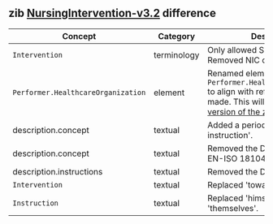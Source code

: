 ## zib [NursingIntervention-v3.2](https://zibs.nl/wiki/NursingIntervention-v3.2(2020EN)) difference

| Concept         | Category          | Description                             | 
|-----------------|-------------------|-----------------------------------------|
| `Intervention` | terminology | Only allowed SNOMED codes. Removed NIC codelist.|
| `Performer.HealthcareOrganization` | element | Renamed element to `Performer.HealthcareProfessional` to align with reference being made. This will be fixed in a [future version of the zib](https://zibs.nl/wiki/NursingIntervention-v4.0(2022EN)).|
|description.concept | textual | Added a period after 'a relevant instruction'.|
|description.concept | textual | Removed the Dutch context 'NEN-EN-ISO 18104 norm'.|
|description.instructions | textual | Removed the Dutch context. |
|`Intervention` | textual | Replaced 'towards' by 'toward'. |
|`Instruction` | textual | Replaced 'himself' by 'themselves'. |